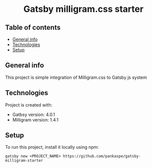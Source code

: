 <h1 align="center">
  Gatsby milligram.css starter
</h1>

## Table of contents
* [General info](#general-info)
* [Technologies](#technologies)
* [Setup](#setup)

## General info
This project is simple integration of Milligram.css to Gatsby js system

## Technologies
Project is created with:
* Gatbsy version: 4.0.1
* Milligram version: 1.4.1

## Setup
To run this project, install it locally using npm:

```
gatsby new <PROJECT_NAME> https://github.com/pankaspe/gatsby-milligram-starter
```
